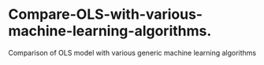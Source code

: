 # Compare-OLS-with-various-machine-learning-algorithms.
Comparison of OLS model with various generic machine learning algorithms 
